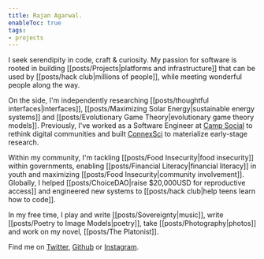 ```yaml
---
title: Rajan Agarwal.
enableToc: true
tags: 
- projects
---
```


I seek serendipity in code, craft & curiosity. My passion for software is rooted in building [[posts/Projects|platforms and infrastructure]] that can be used by [[posts/hack club|millions of people]], while meeting wonderful people along the way. 

On the side, I'm independently researching [[posts/thoughtful interfaces|interfaces]], [[posts/Maximizing Solar Energy|sustainable energy systems]] and [[posts/Evolutionary Game Theory|evolutionary game theory models]]. Previously, I've worked as a Software Engineer at [Camp Social](posts/camp-social) to rethink digital communities and built [ConnexSci](posts/ConnexSci) to materialize early-stage research.

Within my community, I'm tackling [[posts/Food Insecurity|food insecurity]] within governments, enabling [[posts/Financial Literacy|financial literacy]] in youth and maximizing [[posts/Food Insecurity|community involvement]]. Globally, I helped [[posts/ChoiceDAO|raise $20,000USD for reproductive access]] and engineered new systems to [[posts/hack club|help teens learn how to code]].

In my free time, I play and write [[posts/Sovereignty|music]], write [[posts/Poetry to Image Models|poetry]], take [[posts/Photography|photos]] and work on my novel, [[posts/The Platonist]].

Find me on [Twitter](https://twitter.com/rajanwastaken), [Github](https://github.com/rajanwastaken) or [Instagram](https://instagram.com/rajanwastaken).